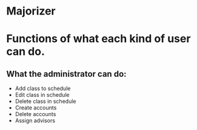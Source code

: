 # Majorizer

<h1>Functions of what each kind of user can do.</h1>
<h2>What the administrator can do:</h1>
<ul>
  <li>Add class to schedule</li>
  <li>Edit class in schedule</li>
  <li>Delete class in schedule</li>
  <li>Create accounts</li>
  <li>Delete accounts</li>
  <li>Assign advisors</li>
</ul>
